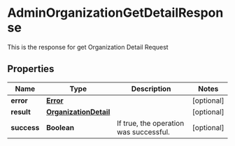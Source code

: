 

# AdminOrganizationGetDetailResponse

This is the response for get Organization Detail Request
## Properties

Name | Type | Description | Notes
------------ | ------------- | ------------- | -------------
**error** | [**Error**](Error.md) |  |  [optional]
**result** | [**OrganizationDetail**](OrganizationDetail.md) |  |  [optional]
**success** | **Boolean** | If true, the operation was successful. |  [optional]




